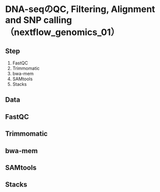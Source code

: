 # DNA-seqのQC, Filtering, Alignment and SNP calling （nextflow_genomics_01）

## Step
1. FastQC
2. Trimmomatic
3. bwa-mem
4. SAMtools
5. Stacks

## Data

## FastQC

## Trimmomatic

## bwa-mem

## SAMtools

## Stacks

